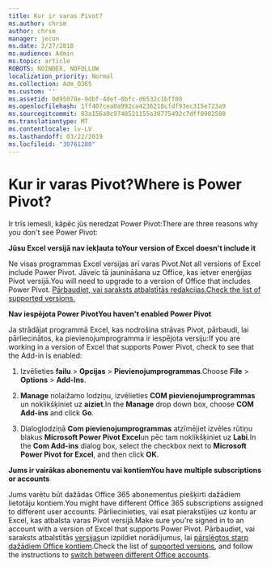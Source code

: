 ```yaml
---
title: Kur ir varas Pivot?
ms.author: chrsm
author: chrsm
manager: jecon
ms.date: 2/27/2018
ms.audience: Admin
ms.topic: article
ROBOTS: NOINDEX, NOFOLLOW
localization_priority: Normal
ms.collection: Adm_O365
ms.custom: ''
ms.assetid: 0d95078e-9dbf-4def-8bfc-d6532c1bff00
ms.openlocfilehash: 1ff407cea0a992ca4236218cfdf93ec315e723a9
ms.sourcegitcommit: 03a156a9c9740521155a30775492c7dff0982588
ms.translationtype: MT
ms.contentlocale: lv-LV
ms.lasthandoff: 03/22/2019
ms.locfileid: "30761280"
---
```

# <a name="where-is-power-pivot"></a><span data-ttu-id="43d32-102">Kur ir varas Pivot?</span><span class="sxs-lookup"><span data-stu-id="43d32-102">Where is Power Pivot?</span></span>

<span data-ttu-id="43d32-103">Ir trīs iemesli, kāpēc jūs neredzat Power Pivot:</span><span class="sxs-lookup"><span data-stu-id="43d32-103">There are three reasons why you don't see Power Pivot:</span></span>
  
 <span data-ttu-id="43d32-104">**Jūsu Excel versijā nav iekļauta to**</span><span class="sxs-lookup"><span data-stu-id="43d32-104">**Your version of Excel doesn't include it**</span></span>
  
<span data-ttu-id="43d32-105">Ne visas programmas Excel versijas arī varas Pivot.</span><span class="sxs-lookup"><span data-stu-id="43d32-105">Not all versions of Excel include Power Pivot.</span></span> <span data-ttu-id="43d32-106">Jāveic tā jaunināšana uz Office, kas ietver enerģijas Pivot versijā.</span><span class="sxs-lookup"><span data-stu-id="43d32-106">You will need to upgrade to a version of Office that includes Power Pivot.</span></span> [<span data-ttu-id="43d32-107">Pārbaudiet, vai saraksts atbalstītās redakcijas.</span><span class="sxs-lookup"><span data-stu-id="43d32-107">Check the list of supported versions.</span></span>](https://support.office.com/article/aa64e217-4b6e-410b-8337-20b87e1c2a4b.aspx)
  
 <span data-ttu-id="43d32-108">**Nav iespējota Power Pivot**</span><span class="sxs-lookup"><span data-stu-id="43d32-108">**You haven't enabled Power Pivot**</span></span>
  
<span data-ttu-id="43d32-109">Ja strādājat programmā Excel, kas nodrošina strāvas Pivot, pārbaudi, lai pārliecinātos, ka pievienojumprogramma ir iespējota versiju:</span><span class="sxs-lookup"><span data-stu-id="43d32-109">If you are working in a version of Excel that supports Power Pivot, check to see that the Add-in is enabled:</span></span>
  
1. <span data-ttu-id="43d32-110">Izvēlieties **failu** \> **Opcijas** \> **Pievienojumprogrammas**.</span><span class="sxs-lookup"><span data-stu-id="43d32-110">Choose **File** \> **Options** \> **Add-Ins**.</span></span>
    
2. <span data-ttu-id="43d32-111">**Manage** nolaižamo lodziņu, izvēlieties **COM pievienojumprogrammas** un noklikšķiniet uz **aiziet**.</span><span class="sxs-lookup"><span data-stu-id="43d32-111">In the **Manage** drop down box, choose **COM Add-ins** and click **Go**.</span></span>
    
3. <span data-ttu-id="43d32-112">Dialoglodziņā **Com pievienojumprogrammas** atzīmējiet izvēles rūtiņu blakus **Microsoft Power Pivot Excel**un pēc tam noklikšķiniet uz **Labi**.</span><span class="sxs-lookup"><span data-stu-id="43d32-112">In the **Com Add-ins** dialog box, select the checkbox next to **Microsoft Power Pivot for Excel**, and then click **OK**.</span></span> 
    
 <span data-ttu-id="43d32-113">**Jums ir vairākas abonementu vai kontiem**</span><span class="sxs-lookup"><span data-stu-id="43d32-113">**You have multiple subscriptions or accounts**</span></span>
  
<span data-ttu-id="43d32-114">Jums varētu būt dažādas Office 365 abonementus piešķirti dažādiem lietotāju kontiem.</span><span class="sxs-lookup"><span data-stu-id="43d32-114">You might have different Office 365 subscriptions assigned to different user accounts.</span></span> <span data-ttu-id="43d32-115">Pārliecinieties, vai esat pierakstījies uz kontu ar Excel, kas atbalsta varas Pivot versijā.</span><span class="sxs-lookup"><span data-stu-id="43d32-115">Make sure you're signed in to an account with a version of Excel that supports Power Pivot.</span></span> <span data-ttu-id="43d32-116">Pārbaudiet, vai saraksts atbalstītās [versijas](https://support.office.com/article/aa64e217-4b6e-410b-8337-20b87e1c2a4b.aspx)un izpildiet norādījumus, lai [pārslēgtos starp dažādiem Office kontiem](https://support.office.com/article/b9582171-fd1f-4284-9846-bdd72bb28426.aspx#BKMK_WebSwitchAccounts).</span><span class="sxs-lookup"><span data-stu-id="43d32-116">Check the list of [supported versions](https://support.office.com/article/aa64e217-4b6e-410b-8337-20b87e1c2a4b.aspx), and follow the instructions to [switch between different Office accounts](https://support.office.com/article/b9582171-fd1f-4284-9846-bdd72bb28426.aspx#BKMK_WebSwitchAccounts).</span></span>
  

